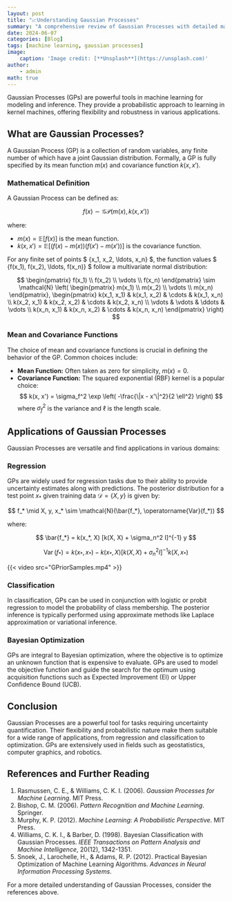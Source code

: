 ```yaml
---
layout: post
title: "📈Understanding Gaussian Processes"
summary: "A comprehensive review of Gaussian Processes with detailed mathematical insights."
date: 2024-06-07
categories: [Blog]
tags: [machine learning, gaussian processes]
image:
    caption: 'Image credit: [**Unsplash**](https://unsplash.com)'
author:
    - admin
math: true
---
```


Gaussian Processes (GPs) are powerful tools in machine learning for modeling and inference. They provide a probabilistic approach to learning in kernel machines, offering flexibility and robustness in various applications.

## What are Gaussian Processes?

A Gaussian Process (GP) is a collection of random variables, any finite number of which have a joint Gaussian distribution. Formally, a GP is fully specified by its mean function $m(x)$ and covariance function $k(x, x')$.

### Mathematical Definition

A Gaussian Process can be defined as:

$$
f(x) \sim \mathcal{GP}(m(x), k(x, x'))
$$

where:

- $m(x) = \mathbb{E}[f(x)]$ is the mean function.
- $k(x, x') = \mathbb{E}[(f(x) - m(x))(f(x') - m(x'))]$ is the covariance function.

For any finite set of points $ \{x_1, x_2, \ldots, x_n\} $, the function values $ \{f(x_1), f(x_2), \ldots, f(x_n)\} $ follow a multivariate normal distribution:

$$
\begin{pmatrix}
f(x_1) \\
f(x_2) \\
\vdots \\
f(x_n)
\end{pmatrix}
\sim \mathcal{N} \left(
\begin{pmatrix}
m(x_1) \\
m(x_2) \\
\vdots \\
m(x_n)
\end{pmatrix},
\begin{pmatrix}
k(x_1, x_1) & k(x_1, x_2) & \cdots & k(x_1, x_n) \\
k(x_2, x_1) & k(x_2, x_2) & \cdots & k(x_2, x_n) \\
\vdots & \vdots & \ddots & \vdots \\
k(x_n, x_1) & k(x_n, x_2) & \cdots & k(x_n, x_n)
\end{pmatrix}
\right)
$$

### Mean and Covariance Functions

The choice of mean and covariance functions is crucial in defining the behavior of the GP. Common choices include:

- **Mean Function:** Often taken as zero for simplicity, $m(x) = 0$.
- **Covariance Function:** The squared exponential (RBF) kernel is a popular choice:
  $$
  k(x, x') = \sigma_f^2 \exp \left( -\frac{\|x - x'\|^2}{2 \ell^2} \right)
  $$
  where $\sigma_f^2$ is the variance and $\ell$ is the length scale.

## Applications of Gaussian Processes

Gaussian Processes are versatile and find applications in various domains:

### Regression

GPs are widely used for regression tasks due to their ability to provide uncertainty estimates along with predictions. The posterior distribution for a test point $x_*$ given training data $\mathcal{D} = \{X, y\}$ is given by:

$$
f_* \mid X, y, x_* \sim \mathcal{N}(\bar{f_*}, \operatorname{Var}(f_*))
$$

where:

$$
\bar{f_*} = k(x_*, X) [k(X, X) + \sigma_n^2 I]^{-1} y
$$

$$
\operatorname{Var}(f_*) = k(x_*, x_*) - k(x_*, X) [k(X, X) + \sigma_n^2 I]^{-1} k(X, x_*)
$$

{{< video src="GPriorSamples.mp4" >}}

### Classification

In classification, GPs can be used in conjunction with logistic or probit regression to model the probability of class membership. The posterior inference is typically performed using approximate methods like Laplace approximation or variational inference.

### Bayesian Optimization

GPs are integral to Bayesian optimization, where the objective is to optimize an unknown function that is expensive to evaluate. GPs are used to model the objective function and guide the search for the optimum using acquisition functions such as Expected Improvement (EI) or Upper Confidence Bound (UCB).

## Conclusion

Gaussian Processes are a powerful tool for tasks requiring uncertainty quantification. Their flexibility and probabilistic nature make them suitable for a wide range of applications, from regression and classification to optimization. GPs are extensively used in fields such as geostatistics, computer graphics, and robotics.

## References and Further Reading

1. Rasmussen, C. E., & Williams, C. K. I. (2006). *Gaussian Processes for Machine Learning*. MIT Press.
2. Bishop, C. M. (2006). *Pattern Recognition and Machine Learning*. Springer.
3. Murphy, K. P. (2012). *Machine Learning: A Probabilistic Perspective*. MIT Press.
4. Williams, C. K. I., & Barber, D. (1998). Bayesian Classification with Gaussian Processes. *IEEE Transactions on Pattern Analysis and Machine Intelligence*, 20(12), 1342-1351.
5. Snoek, J., Larochelle, H., & Adams, R. P. (2012). Practical Bayesian Optimization of Machine Learning Algorithms. *Advances in Neural Information Processing Systems*.

For a more detailed understanding of Gaussian Processes, consider the references above.
